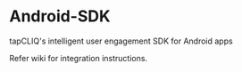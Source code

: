 # Android-SDK
tapCLIQ's intelligent user engagement SDK for Android apps

Refer wiki for integration instructions.
